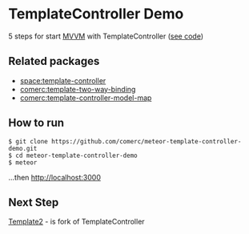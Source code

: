 # TemplateController Demo

5 steps for start [MVVM](https://en.wikipedia.org/wiki/Model%E2%80%93view%E2%80%93viewmodel) with TemplateController ([see code](https://github.com/comerc/meteor-template-controller-demo/blob/master/client/main.coffee#L6))

## Related packages
- [space:template-controller](https://github.com/meteor-space/template-controller)
- [comerc:template-two-way-binding](https://github.com/comerc/meteor-template-two-way-binding)
- [comerc:template-controller-model-map](https://github.com/comerc/meteor-template-controller-model-map)

## How to run

```
$ git clone https://github.com/comerc/meteor-template-controller-demo.git
$ cd meteor-template-controller-demo
$ meteor
```

...then [http://localhost:3000](http://localhost:3000) 

## Next Step

[Template2](https://github.com/comerc/meteor-template2) - is fork of TemplateController

